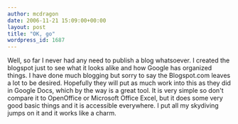 ```yaml
---
author: mcdragon
date: 2006-11-21 15:09:00+00:00
layout: post
title: "OK, go"
wordpress_id: 1687
---
```


Well, so far I never had any need to publish a blog whatsoever. I created the blogspot just to see what it looks alike and how Google has organized things.
I have done much blogging but sorry to say the Blogspot.com leaves a lot to be desired. Hopefully they will put as much work into this as they did in Google Docs, which by the way is a great tool. It is very simple so don't compare it to OpenOffice or Microsoft Office Excel, but it does some very good basic things and it is accessible everywhere. I put all my skydiving jumps on it and it works like a charm.

